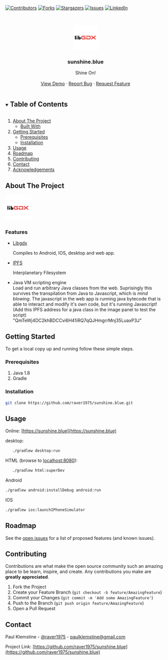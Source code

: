 <!-- PROJECT SHIELDS -->

[![Contributors][contributors-shield]][contributors-url]
[![Forks][forks-shield]][forks-url]
[![Stargazers][stars-shield]][stars-url]
[![Issues][issues-shield]][issues-url]
[![LinkedIn][linkedin-shield]][linkedin-url]



<!-- PROJECT LOGO -->
<br />
<p align="center">
  <a href="https://sunshine.blue">
    <img src="android/ic_launcher-web.png" alt="Logo" width="80" height="80">
  </a>

<h3 align="center">sunshine.blue</h3>

  <p align="center">
    Shine On!
    <br />
    <br />
    <a href="https://sunshine.blue">View Demo</a>
    ·
    <a href="https://github.com/raver1975/sunshine.blue/issues">Report Bug</a>
    ·
    <a href="https://github.com/raver1975/sunshine.blue/issues">Request Feature</a>
  </p>



<!-- TABLE OF CONTENTS -->
<details open="open">
  <summary><h2 style="display: inline-block">Table of Contents</h2></summary>
  <ol>
    <li>
      <a href="#about-the-project">About The Project</a>
      <ul>
        <li><a href="#built-with">Built With</a></li>
      </ul>
    </li>
    <li>
      <a href="#getting-started">Getting Started</a>
      <ul>
        <li><a href="#prerequisites">Prerequisites</a></li>
        <li><a href="#installation">Installation</a></li>
      </ul>
    </li>
    <li><a href="#usage">Usage</a></li>
    <li><a href="#roadmap">Roadmap</a></li>
    <li><a href="#contributing">Contributing</a></li>
    <li><a href="#contact">Contact</a></li>
    <li><a href="#acknowledgements">Acknowledgements</a></li>
  </ol>
</details>



<!-- ABOUT THE PROJECT -->

## About The Project

<a ref="sunshine.blue"><img src="android/ic_launcher-web.png" alt="Logo" width="80" height="80"></a>
<br/>

### Features

* [Libgdx](https://libgdx.com)

  Compiles to Android, IOS, desktop and web app.
  

* [IPFS](https://ipfs.io/)

   Interplanetary Filesystem


* Java VM scripting engine<br/>
  Load and run arbitrary Java classes from the web. 
  Suprisingly this survives the transpilation from Java to Javascript, which is *mind blowing*. The javascript in the web app is running java bytecode that is able to interact and modify it's own code, but it's running Javascript!<br/>(Add this IPFS address for a java class in the image panel to test the script)<br/> "QmTeWj4DC2khBDCCvi6H41iRQ7qQJHmgrrMnj35LuaxP3J"




  
<!-- GETTING STARTED -->

## Getting Started

To get a local copy up and running follow these simple steps.

### Prerequisites

1. Java 1.8
2. Gradle

### Installation

   ```sh
   git clone https://github.com/raver1975/sunshine.blue.git
   ```

<!-- USAGE EXAMPLES -->

## Usage

Online:
[https://sunshine.blue](https://sunshine.blue)


desktop:
```sh
   ./gradlew desktop:run
   ```

HTML  (browse to [localhost:8080](localhost:8080)):
```sh
   ./gradlew html:superDev
   ```

Android
```sh
./gradlew android:installDebug android:run
```

IOS
```sh
./gradlew ios:launchIPhoneSimulator
```

<!-- ROADMAP -->

## Roadmap

See the [open issues](https://github.com/raver1975/sunshine.blue/issues) for a list of proposed features (and known
issues).



<!-- CONTRIBUTING -->

## Contributing

Contributions are what make the open source community such an amazing place to be learn, inspire, and create. Any
contributions you make are **greatly appreciated**.

1. Fork the Project
2. Create your Feature Branch (`git checkout -b feature/AmazingFeature`)
3. Commit your Changes (`git commit -m 'Add some AmazingFeature'`)
4. Push to the Branch (`git push origin feature/AmazingFeature`)
5. Open a Pull Request

<!-- CONTACT -->

## Contact

Paul Klemstine - [@raver1975](https://twitter.com/raver1975) - paulklemstine@gmail.com

Project Link: [https://github.com/raver1975/sunshine.blue](https://github.com/raver1975/sunshine.blue)

<!-- MARKDOWN LINKS & IMAGES -->
<!-- https://www.markdownguide.org/basic-syntax/#reference-style-links -->

[contributors-shield]: https://img.shields.io/github/contributors/raver1975/sunshine.blue.svg?style=for-the-badge

[contributors-url]: https://github.com/raver1975/sunshine.blue/graphs/contributors

[forks-shield]: https://img.shields.io/github/forks/raver1975/sunshine.blue.svg?style=for-the-badge

[forks-url]: https://github.com/raver1975/sunshine.blue/network/members

[stars-shield]: https://img.shields.io/github/stars/raver1975/sunshine.blue.svg?style=for-the-badge

[stars-url]: https://github.com/raver1975/sunshine.blue/stargazers

[issues-shield]: https://img.shields.io/github/issues/raver1975/sunshine.blue.svg?style=for-the-badge

[issues-url]: https://github.com/raver1975/sunshine.blue/issues

[linkedin-shield]: https://img.shields.io/badge/-LinkedIn-black.svg?style=for-the-badge&logo=linkedin&colorB=555

[linkedin-url]: https://linkedin.com/in/paulklemstine